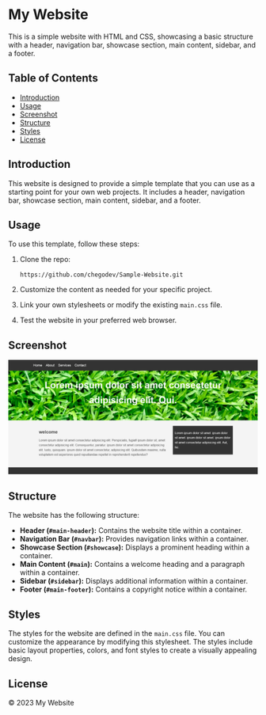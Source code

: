 # My Website

This is a simple website with HTML and CSS, showcasing a basic structure with a header, navigation bar, showcase section, main content, sidebar, and a footer.

## Table of Contents

- [Introduction](#introduction)
- [Usage](#usage)
- [Screenshot](#screenshot)
- [Structure](#structure)
- [Styles](#styles)
- [License](#license)

## Introduction

This website is designed to provide a simple template that you can use as a starting point for your own web projects. It includes a header, navigation bar, showcase section, main content, sidebar, and a footer.

## Usage

To use this template, follow these steps:

1. Clone the repo:
    ```
    https://github.com/chegodev/Sample-Website.git
    ``` 

2. Customize the content as needed for your specific project.
3. Link your own stylesheets or modify the existing `main.css` file.
4. Test the website in your preferred web browser.

## Screenshot

![Screenshot](/screenshot.png)

## Structure

The website has the following structure:

- **Header (`#main-header`):** Contains the website title within a container.
- **Navigation Bar (`#navbar`):** Provides navigation links within a container.
- **Showcase Section (`#showcase`):** Displays a prominent heading within a container.
- **Main Content (`#main`):** Contains a welcome heading and a paragraph within a container.
- **Sidebar (`#sidebar`):** Displays additional information within a container.
- **Footer (`#main-footer`):** Contains a copyright notice within a container.

## Styles

The styles for the website are defined in the `main.css` file. You can customize the appearance by modifying this stylesheet. The styles include basic layout properties, colors, and font styles to create a visually appealing design.

## License

© 2023 My Website
